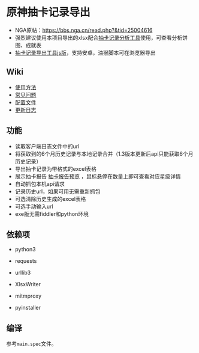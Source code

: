 # 原神抽卡记录导出
 - NGA原帖：https://bbs.nga.cn/read.php?&tid=25004616
 - 强烈建议使用本项目导出的xlsx配合[抽卡记录分析工具](https://github.com/voderl/genshin-gacha-analyzer)使用，可查看分析饼图、成就表  
 - [抽卡记录导出工具js版](https://github.com/sunfkny/genshin-gacha-export-js)，支持安卓，油猴脚本可在浏览器导出

## Wiki
 - [使用方法](https://github.com/sunfkny/genshin-gacha-export/wiki/%E4%BD%BF%E7%94%A8%E6%96%B9%E6%B3%95)
 - [常见问题](https://github.com/sunfkny/genshin-gacha-export/wiki/%E5%B8%B8%E8%A7%81%E9%97%AE%E9%A2%98)
 - [配置文件](https://github.com/sunfkny/genshin-gacha-export/wiki/%E9%85%8D%E7%BD%AE%E6%96%87%E4%BB%B6)
 - [更新日志](https://github.com/sunfkny/genshin-gacha-export/wiki/%E6%9B%B4%E6%96%B0%E6%97%A5%E5%BF%97)

## 功能
 - 读取客户端日志文件中的url
 - 将获取到的6个月历史记录与本地记录合并（1.3版本更新后api只能获取6个月历史记录）
 - 导出抽卡记录为带格式的excel表格
 - 展示抽卡报告 [抽卡报告预览](抽卡报告.md) ，鼠标悬停在数量上即可查看对应星级详情
 - 自动抓包本机api请求
 - 记录历史url，如果可用无需重新抓包
 - 可选清除历史生成的excel表格
 - 可选手动输入url
 - exe版无需fiddler和python环境

## 依赖项

- python3

- requests

- urllib3
- XlsxWriter
- mitmproxy
- pyinstaller

## 编译

参考`main.spec`文件。

